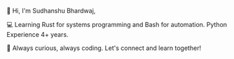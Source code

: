 👋 Hi, I'm Sudhanshu Bhardwaj,

💻 Learning Rust for systems programming and Bash for automation. Python Experience 4+ years.

🌱 Always curious, always coding. Let's connect and learn together!
